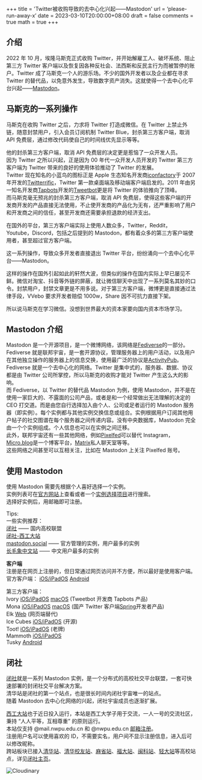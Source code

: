 +++
title = 'Twitter被收购导致的去中心化兴起——Mastodon'
url = ‘please-run-away-x’
date = 2023-03-10T20:00:00+08:00
draft = false
comments = true
math = true
+++

## 介绍

2022 年 10 月，埃隆马斯克正式收购 Twitter，并开始解雇工人、破坏系统、阻止第三方 Twitter 客户端以及恢复因各种反社会、法西斯和反民主行为而被暂停的账户。Twitter 成了马斯克一个人的游乐场。不少的国外开发者以及企业都在寻求 Twitter 的替代品，以免意外发生，导致数字资产消失。这就使得一个去中心化平台兴起——[Mastodon](https://joinmastodon.org/)。

## 马斯克的一系列操作

马斯克在收购 Twitter 之后，力求将 Twitter 打造成微信。在 Twitter 上禁止外链，随意封禁用户，引入会员订阅机制 Twitter Blue，封杀第三方客户端，取消 API 免费层，通过修改代码使自己的时间线优先显示等等。

他的封杀第三方客户端，取消 API 免费层的决定更是惹恼了一众开发人员。  
因为 Twitter 之所以兴起，正是因为 00 年代一众开发人员开发的 Twitter 第三方客户端为 Twitter 带来的良好的使用体验推动了 Twitter 的发展。  
Twitter 现在知名的小蓝鸟的图标正是 Apple 生态知名开发商[iconfactory](https://apps.iconfactory.com)于 2007 年开发的[Twitterrific](https://twitterrific.com/beyond)，Twitter 第一款桌面端及移动端客户端启发的。2011 年由另一知名开发商[Tapbots](https://tapbots.com)开发的[Tweetbot](https://tapbots.com/tweetbot/)更是将 Twitter 的体验推向了顶峰。  
而马斯克毫无预兆的封杀第三方客户端，取消 API 免费层，使得这些客户端的开发商开发的产品直接无法使用，不止使开发商的产品化为无有，还严重影响了用户和开发商之间的信任，甚至开发商还需要承担退款的经济支出。

在国外的平台，第三方客户端实际上使用人数众多，Twitter，Reddit，Youtube，Discord，包括之后提到的 Mastodon，都有着众多的第三方客户端使用者，甚至超过官方客户端。

这一系列操作，导致众多开发者直接退出 Twitter 平台，纷纷涌向一个去中心化平台——Mastodon。

这样的操作在国外引起如此的轩然大波，但类似的操作在国内实际上早已屡见不鲜。微信对淘宝、抖音等外链的屏蔽，就让微信聊天中出现了一系列莫名其妙的口令。封禁用户，封禁文章更是不用多说。对于第三方客户端，微博更是直接通过法律手段，VVebo 要求开发者赔偿 1000w，Share 因不可抗力直接下架。

所以说马斯克在学习微信。没想到世界最大的资本家要向国内资本市场学习。

## Mastodon 介绍

Mastodon 是一个开源项目，是一个微博网络，该网络是[Fediverse](<[https://www.fediverse.to](https://fediverse.party/en/fediverse/)>)的一部分。  
Fediverse 就是联邦宇宙，是一套开源协议，管理服务器上的用户活动，以及用户在其他独立操作的服务器上的信息交换，使用最广泛的协议是[ActivityPub](https://www.w3.org/TR/activitypub/)。  
Fediverse 就是一个去中心化的网络。Twitter 是集中式的，服务器、数据、协议都是由 Twitter 公司所掌控，所以马斯克的收购才能对 Twitter 产生这么大的影响。  
而 Fediverse，以 Twitter 的替代品 Mastodon 为例，使用 Mastodon，并不是在使用一家巨大的、不露面的公司产品，或者是和一个经常做出无法理解的决定的 CEO 打交道。而是由您自行选择加入由个人、公司或足者运行的 Mastodon 服务器（即实例）。每个实例都与其他实例交换信息或组合。实例根据用户订阅其他用户帖子的社交图谱在每个服务器之间传递内容。没有中央数据库，Mastodon 完全由一个个实例组成。个人信息也可以在实例之间迁移。  
此外，联邦宇宙还有一些其他网络，例如[Pixelfed](https://pixelfed.org)可以替代 Instagram，[Micro.blog](https://micro.blog)是一个博客平台，[Matrix](https://matrix.org)私人聊天室等等。  
这些网络之间甚至可以互相关注，比如在 Mastodon 上关注 Pixelfed 账号。

## 使用 Mastodon

使用 Mastodon 需要先根据个人喜好选择一个实例。  
实例列表可在[官方网站](https://joinmastodon.org/servers)上查看或者一个[实例选择项目](https://instances.social)进行搜索。  
选择好实例后，用邮箱即可注册。

Tips:  
一些实例推荐：  
[闭社](https://closed.social) —— 国内高校联盟  
[闭社-西工大站](https://nwpu.closed.social)  
[mastodon.social](https://mastodon.social) —— 官方管理的实例，用户最多的实例  
[长毛象中文站](https://m.cmx.im/) —— 中文用户最多的实例

**客户端**  
注册是在网页上注册的，但日常通过网页访问并不方便，所以最好是使用客户端。  
官方客户端： [iOS/iPadOS](https://apps.apple.com/us/app/mastodon-for-iphone/id1571998974) [Android](https://play.google.com/store/apps/details?id=org.joinmastodon.android&pli=1)

第三方客户端：  
Ivory [iOS/iPadOS](https://tapbots.com/ivory/) [macOS](https://tapbots.com/ivory/mac/) (Tweetbot 开发商 Tapbots 产品)  
Mona [iOS/iPadOS](https://testflight.apple.com/join/xNdgUbh6) [macOS](https://github.com/JunyuKuang/Spring-for-Twitter/releases/download/MonaBeta/MonaBeta.zip) (国产 Twitter 客户端[Spring](https://twitter.com/theSpringApp)开发者产品)  
Elk [Web](https://elk.zone/) (网页端替代)  
Ice Cubes [iOS/iPadOS](https://github.com/Dimillian/IceCubesApp) (开源)  
Toot! [iOS/iPadOS](https://apps.apple.com/app/toot/id1229021451?ls=1) (老牌)  
Mammoth [iOS/iPadOS](https://getmammoth.app/)  
Tusky [Android](https://play.google.com/store/apps/details?id=com.keylesspalace.tusky)

## 闭社

[闭社](https://closed.social/)就是一系列 Mastodon 实例，是一个分布式的高校社交平台联盟，一套可快速部署的封闭社交平台解决方案。  
清华站是闭社的第一个站点，也是很长时间内闭社宇宙唯一的站点。  
随着 Mastodon 去中心化网络的兴起，闭社宇宙成员也逐渐扩展。

[西工大站](https://nwpu.closed.social)也于近日投入运行，本站是西工大学子用于交流，一人一号的交流社区，秉持 “人人平等，互相尊重” 的原则运行。  
本站仅支持 @mail.nwpu.edu.cn 和 @nwpu.edu.cn [邮箱注册](https://it.nwpu.edu.cn/npumailhelp/yxzc.htm)。  
注册用户名可以使用喜欢的 ID，不需要实名，用户间不显示注册信息，进入后可以修改昵称。  
跨站板块已接入[清华站](https://thu.closed.social/)、[清华校友站](https://tha.closed.social/)、[麻省站](https://umas.social/)、[福大站](https://fzu.closed.social/)、[闽科站](https://mku.social/)、[轻大站](https://zzuli.closed.social/)等高校站点，详见[闭社主页](https://closed.social/)。

![Cloudinary](https://res.cloudinary.com/kanekio/image/upload/v1678289067/obsidian/urngfzgplbusyjzikzvf.jpg)
